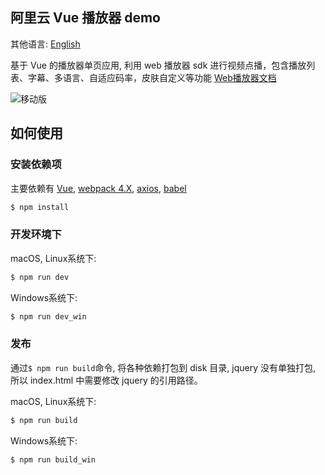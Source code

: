 ## 阿里云 Vue 播放器 demo

其他语言: [English](https://github.com/aliyunvideo/AliyunPlayer_Web/blob/master/H5VodVueDemo/README.md)

基于 Vue 的播放器单页应用, 利用 web 播放器 sdk 进行视频点播，包含播放列表、字幕、多语言、自适应码率，皮肤自定义等功能 [Web播放器文档](https://help.aliyun.com/document_detail/125570.html)

![移动版](https://player.alicdn.com/aliplayer/img/h5vuedemo.png) 

## 如何使用

### 安装依赖项

主要依赖有 [Vue](https://vuejs.org/), [webpack 4.X](https://webpack.js.org/), [axios](https://github.com/axios/axios), [babel](https://babeljs.io/)

```bash
$ npm install
```

### 开发环境下

macOS, Linux系统下:

```bash
$ npm run dev
```

Windows系统下:

```bash
$ npm run dev_win
```

### 发布

通过`$ npm run build`命令, 将各种依赖打包到 disk 目录, jquery 没有单独打包, 所以 index.html 中需要修改 jquery 的引用路径。

macOS, Linux系统下:

```bash
$ npm run build
```

Windows系统下:

```bash
$ npm run build_win
```
